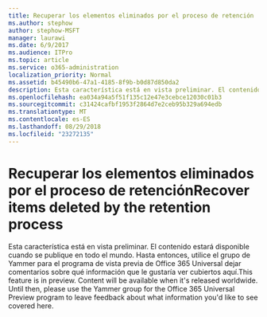 ```yaml
---
title: Recuperar los elementos eliminados por el proceso de retención
ms.author: stephow
author: stephow-MSFT
manager: laurawi
ms.date: 6/9/2017
ms.audience: ITPro
ms.topic: article
ms.service: o365-administration
localization_priority: Normal
ms.assetid: b45490b6-47a1-4185-8f9b-b0d87d850da2
description: Esta característica está en vista preliminar. El contenido estará disponible cuando se publique en todo el mundo. Hasta entonces, utilice el grupo de Yammer para el programa de vista previa de Office 365 Universal dejar comentarios sobre qué información que le gustaría ver cubiertos aquí.
ms.openlocfilehash: ea034a94a5f51f135c12e47e3cebce12030c01b3
ms.sourcegitcommit: c31424cafbf1953f2864d7e2ceb95b329a694edb
ms.translationtype: MT
ms.contentlocale: es-ES
ms.lasthandoff: 08/29/2018
ms.locfileid: "23272135"
---
```

# <a name="recover-items-deleted-by-the-retention-process"></a><span data-ttu-id="339b0-105">Recuperar los elementos eliminados por el proceso de retención</span><span class="sxs-lookup"><span data-stu-id="339b0-105">Recover items deleted by the retention process</span></span>

<span data-ttu-id="339b0-p102">Esta característica está en vista preliminar. El contenido estará disponible cuando se publique en todo el mundo. Hasta entonces, utilice el grupo de Yammer para el programa de vista previa de Office 365 Universal dejar comentarios sobre qué información que le gustaría ver cubiertos aquí.</span><span class="sxs-lookup"><span data-stu-id="339b0-p102">This feature is in preview. Content will be available when it's released worldwide. Until then, please use the Yammer group for the Office 365 Universal Preview program to leave feedback about what information you'd like to see covered here.</span></span>
  

